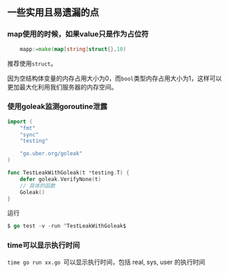 ## 一些实用且易遗漏的点

### map使用的时候，如果value只是作为占位符

```go
	mapp:=make(map[string]struct{},10)
```

推荐使用`struct`。  

因为空结构体变量的内存占用大小为0，而`bool`类型内存占用大小为1，这样可以更加最大化利用我们服务器的内存空间。  


### 使用goleak监测goroutine泄露

```go
import (
	"fmt"
	"sync"
	"testing"

	"go.uber.org/goleak"
)

func TestLeakWithGoleak(t *testing.T) {
	defer goleak.VerifyNone(t)
    // 具体的函数
	Goleak()
}
```

运行

```go
$ go test -v -run ^TestLeakWithGoleak$
```

### time可以显示执行时间

`time go run xx.go `可以显示执行时间，包括 real, sys, user 的执行时间